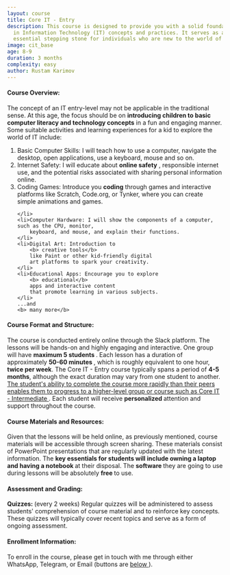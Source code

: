 ```yaml
---
layout: course
title: Core IT - Entry
description: This course is designed to provide you with a solid foundation
  in Information Technology (IT) concepts and practices. It serves as an
  essential stepping stone for individuals who are new to the world of IT.
image: cit_base
age: 8-9
duration: 3 months
complexity: easy
author: Rustam Karimov
---
```


<!-- Course Overview -->

<h4><i class="fa-regular fa-eye" style="color: #000000;"></i> Course Overview: </h4>
<p>
    The concept of an IT entry-level may not be applicable in the traditional sense. At
    this age, the focus
    should be on
    <b> introducing children to basic computer literacy and technology concepts</b>
    in a
    fun and engaging manner.
    Some suitable activities and learning experiences for a kid to explore the world of IT
    include:
</p>
<ol>
    <li>
        Basic Computer Skills: I will teach how to use a computer, navigate the desktop, open
        applications, use a keyboard, mouse and so on.
    </li>
    <li>
        Internet Safety: I will educate about
        <b> online safety</b>
        , responsible internet use, and the
        potential risks associated with sharing personal information online.
    </li>
    <li>Coding Games: Introduce you
        <b> coding</b>
        through games and interactive platforms like
        Scratch, Code.org, or Tynker, where you can create simple animations and games.

    </li>
    <li>Computer Hardware: I will show the components of a computer, such as the CPU, monitor,
        keyboard, and mouse, and explain their functions.
    </li>
    <li>Digital Art: Introduction to
        <b> creative tools</b>
        like Paint or other kid-friendly digital
        art platforms to spark your creativity.
    </li>
    <li>Educational Apps: Encourage you to explore
        <b> educational</b>
        apps and interactive content
        that promote learning in various subjects.
    </li>
    ...and
    <b> many more</b>
</ol>

<!-- Course Format and Structure -->
<h4><i class="fa-solid fa-computer"></i> Course Format and Structure: </h4>
<p>
    The course is conducted entirely online through the Slack platform. The lessons will be hands-on and
    highly engaging and interactive. One group will have <b> maximum 5 students </b>.
    Each lesson has a duration of approximately <b> 50-60 minutes </b>, which is roughly equivalent to one
    hour,
    <b>twice per week</b>.
    The Core IT - Entry course typically spans a period of <b>4-5 months</b>, although the exact duration
    may vary
    from one student to another.
    <u> The student's ability to complete the course more rapidly than their peers enables them to progress
        to a
        higher-level group or course such as Core IT - Intermediate </u>.
    Each student will receive <b> personalized </b> attention and support throughout the course.
</p>

<!-- Course Materials and Resources -->
<h4><i class="fa-solid fa-book"></i> Course Materials and Resources: </h4>
<p> Given that the lessons will be held online, as previously mentioned, course materials will be accessible
    through
    screen sharing. These materials consist of PowerPoint presentations that are regularly updated with the
    latest information. The <b> key essentials for students will include owning a laptop and having a
        notebook </b>
    at their disposal. The <b> software </b> they are going to use during lessons will be absolutely <b>
        free </b> to use.</p>

<!-- Assessment and Grading -->
<h4><i class="fa-solid fa-cubes-stacked"></i> Assessment and Grading: </h4>
<p><b> Quizzes: </b> (every 2 weeks) Regular quizzes will be administered to assess students' comprehension
    of course material and
    to reinforce key concepts. These quizzes will typically cover recent topics and serve as a form of
    ongoing assessment.
</p>

<!-- Enrollment Information -->
<h4><i class="fa-solid fa-hat-wizard"></i> Enrollment Information: </h4>
<p> To enroll in the course, please get in touch with me through either WhatsApp, Telegram, or Email
    (buttons are <a href="#connect"> below </a>).</p>
